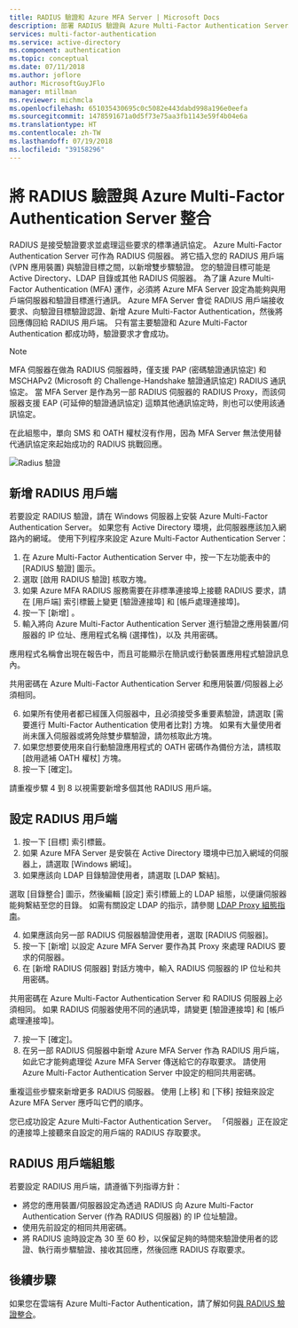 ```yaml
---
title: RADIUS 驗證和 Azure MFA Server | Microsoft Docs
description: 部署 RADIUS 驗證與 Azure Multi-Factor Authentication Server。
services: multi-factor-authentication
ms.service: active-directory
ms.component: authentication
ms.topic: conceptual
ms.date: 07/11/2018
ms.author: joflore
author: MicrosoftGuyJFlo
manager: mtillman
ms.reviewer: michmcla
ms.openlocfilehash: 651035430695c0c5082e443dabd998a196e0eefa
ms.sourcegitcommit: 1478591671a0d5f73e75aa3fb1143e59f4b04e6a
ms.translationtype: HT
ms.contentlocale: zh-TW
ms.lasthandoff: 07/19/2018
ms.locfileid: "39158296"
---
```

# <a name="integrate-radius-authentication-with-azure-multi-factor-authentication-server"></a>將 RADIUS 驗證與 Azure Multi-Factor Authentication Server 整合

RADIUS 是接受驗證要求並處理這些要求的標準通訊協定。 Azure Multi-Factor Authentication Server 可作為 RADIUS 伺服器。 將它插入您的 RADIUS 用戶端 (VPN 應用裝置) 與驗證目標之間，以新增雙步驟驗證。 您的驗證目標可能是 Active Directory、LDAP 目錄或其他 RADIUS 伺服器。 為了讓 Azure Multi-Factor Authentication (MFA) 運作，必須將 Azure MFA Server 設定為能夠與用戶端伺服器和驗證目標進行通訊。 Azure MFA Server 會從 RADIUS 用戶端接收要求、向驗證目標驗證認證、新增 Azure Multi-Factor Authentication，然後將回應傳回給 RADIUS 用戶端。 只有當主要驗證和 Azure Multi-Factor Authentication 都成功時，驗證要求才會成功。

> [!NOTE]
> MFA 伺服器在做為 RADIUS 伺服器時，僅支援 PAP (密碼驗證通訊協定) 和 MSCHAPv2 (Microsoft 的 Challenge-Handshake 驗證通訊協定) RADIUS 通訊協定。  當 MFA Server 是作為另一部 RADIUS 伺服器的 RADIUS Proxy，而該伺服器支援 EAP (可延伸的驗證通訊協定) 這類其他通訊協定時，則也可以使用該通訊協定。
>
> 在此組態中，單向 SMS 和 OATH 權杖沒有作用，因為 MFA Server 無法使用替代通訊協定來起始成功的 RADIUS 挑戰回應。

![Radius 驗證](./media/howto-mfaserver-dir-radius/radius.png)

## <a name="add-a-radius-client"></a>新增 RADIUS 用戶端
若要設定 RADIUS 驗證，請在 Windows 伺服器上安裝 Azure Multi-Factor Authentication Server。 如果您有 Active Directory 環境，此伺服器應該加入網路內的網域。 使用下列程序來設定 Azure Multi-Factor Authentication Server：

1. 在 Azure Multi-Factor Authentication Server 中，按一下左功能表中的 [RADIUS 驗證] 圖示。
2. 選取 [啟用 RADIUS 驗證] 核取方塊。
3. 如果 Azure MFA RADIUS 服務需要在非標準連接埠上接聽 RADIUS 要求，請在 [用戶端] 索引標籤上變更 [驗證連接埠] 和 [帳戶處理連接埠]。
4. 按一下 [新增] 。
5. 輸入將向 Azure Multi-Factor Authentication Server 進行驗證之應用裝置/伺服器的 IP 位址、應用程式名稱 (選擇性)，以及 共用密碼。

  應用程式名稱會出現在報告中，而且可能顯示在簡訊或行動裝置應用程式驗證訊息內。

  共用密碼在 Azure Multi-Factor Authentication Server 和應用裝置/伺服器上必須相同。

6. 如果所有使用者都已經匯入伺服器中，且必須接受多重要素驗證，請選取 [需要進行 Multi-Factor Authentication 使用者比對] 方塊。 如果有大量使用者尚未匯入伺服器或將免除雙步驟驗證，請勿核取此方塊。
7. 如果您想要使用來自行動驗證應用程式的 OATH 密碼作為備份方法，請核取 [啟用遞補 OATH 權杖] 方塊。
8. 按一下 [確定]。

請重複步驟 4 到 8 以視需要新增多個其他 RADIUS 用戶端。

## <a name="configure-your-radius-client"></a>設定 RADIUS 用戶端

1. 按一下 [目標] 索引標籤。
2. 如果 Azure MFA Server 是安裝在 Active Directory 環境中已加入網域的伺服器上，請選取 [Windows 網域]。
3. 如果應該向 LDAP 目錄驗證使用者，請選取 [LDAP 繫結]。

  選取 [目錄整合] 圖示，然後編輯 [設定] 索引標籤上的 LDAP 組態，以便讓伺服器能夠繫結至您的目錄。 如需有關設定 LDAP 的指示，請參閱 [LDAP Proxy 組態指南](howto-mfaserver-dir-ldap.md)。

4. 如果應該向另一部 RADIUS 伺服器驗證使用者，選取 [RADIUS 伺服器]。
5. 按一下 [新增] 以設定 Azure MFA Server 要作為其 Proxy 來處理 RADIUS 要求的伺服器。
6. 在 [新增 RADIUS 伺服器] 對話方塊中，輸入 RADIUS 伺服器的 IP 位址和共用密碼。

  共用密碼在 Azure Multi-Factor Authentication Server 和 RADIUS 伺服器上必須相同。 如果 RADIUS 伺服器使用不同的通訊埠，請變更 [驗證連接埠] 和 [帳戶處理連接埠]。

7. 按一下 [確定]。
8. 在另一部 RADIUS 伺服器中新增 Azure MFA Server 作為 RADIUS 用戶端，如此它才能夠處理從 Azure MFA Server 傳送給它的存取要求。 請使用 Azure Multi-Factor Authentication Server 中設定的相同共用密碼。

重複這些步驟來新增更多 RADIUS 伺服器。 使用 [上移] 和 [下移] 按鈕來設定 Azure MFA Server 應呼叫它們的順序。

您已成功設定 Azure Multi-Factor Authentication Server。 「伺服器」正在設定的連接埠上接聽來自設定的用戶端的 RADIUS 存取要求。   

## <a name="radius-client-configuration"></a>RADIUS 用戶端組態
若要設定 RADIUS 用戶端，請遵循下列指導方針：

* 將您的應用裝置/伺服器設定為透過 RADIUS 向 Azure Multi-Factor Authentication Server (作為 RADIUS 伺服器) 的 IP 位址驗證。
* 使用先前設定的相同共用密碼。
* 將 RADIUS 逾時設定為 30 至 60 秒，以保留足夠的時間來驗證使用者的認證、執行兩步驟驗證、接收其回應，然後回應 RADIUS 存取要求。

## <a name="next-steps"></a>後續步驟

如果您在雲端有 Azure Multi-Factor Authentication，請了解如何[與 RADIUS 驗證整合](howto-mfa-nps-extension.md)。 